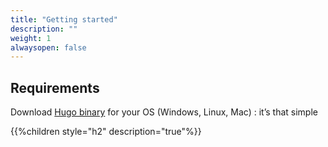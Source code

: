 ```yaml
---
title: "Getting started"
description: ""
weight: 1
alwaysopen: false
---
```


## Requirements

Download [Hugo binary](https://gohugo.io/overview/installing/) for your OS (Windows, Linux, Mac) : it’s that simple

{{%children style="h2" description="true"%}}
